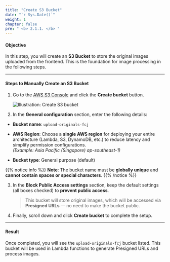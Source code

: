 ```yaml
---
title: "Create S3 Bucket"
date: "`r Sys.Date()`"
weight: 1
chapter: false
pre: " <b> 2.1.1. </b> "
---
```


#### Objective

In this step, you will create an **S3 Bucket** to store the original images uploaded from the frontend. This is the foundation for image processing in the following steps.

---

#### Steps to Manually Create an S3 Bucket

1. Go to the [AWS S3 Console](https://s3.console.aws.amazon.com/s3/) and click the **Create bucket** button.

   ![Illustration: Create S3 bucket](images/s3-create-bucket-button.png)

2. In the **General configuration** section, enter the following details:

- **Bucket name**: `upload-originals-fcj`

- **AWS Region**: Choose a **single AWS region** for deploying your entire architecture (Lambda, S3, DynamoDB, etc.) to reduce latency and simplify permission configurations.  
  *(Example: Asia Pacific (Singapore) ap-southeast-1)*

- **Bucket type**: General purpose (default)

{{% notice info %}}
  **Note**: The bucket name must be **globally unique** and **cannot contain spaces or special characters**.
{{% /notice %}}

3. In the **Block Public Access settings** section, keep the default settings (all boxes checked) to **prevent public access**.

   > This bucket will store original images, which will be accessed via **Presigned URLs** — no need to make the bucket public.

4. Finally, scroll down and click **Create bucket** to complete the setup.

---

#### Result

Once completed, you will see the `upload-originals-fcj` bucket listed. This bucket will be used in Lambda functions to generate Presigned URLs and process images.
